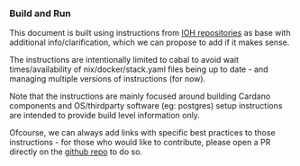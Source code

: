### Build and Run

This document is built using instructions from [IOH repositories](https://github.com/input-output-hk) as base with additional info/clarification, which we can propose to add if it makes sense.

The instructions are intentionally limited to cabal to avoid wait times/availability of nix/docker/stack.yaml files being up to date - and managing multiple versions of instructions (for now).

Note that the instructions are mainly focused around building Cardano components and OS/thirdparty software (eg: postgres) setup instructions are intended to provide build level information only.

Ofcourse, we can always add links with specific best practices to those instructions - for those who would like to contribute, please open a PR directly on the [github repo](https://github.com/cardano-community/guild-operators/tree/master/docs) to do so.
